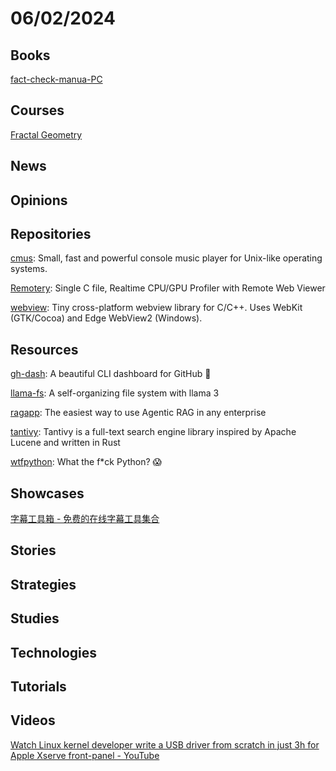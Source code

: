 # 06/02/2024

## Books
[fact-check-manua-PC](https://chinafactcheck.com/wp-content/themes/youju/assets/fact-check-manua-PC.pdf)

## Courses
[Fractal Geometry](https://users.math.yale.edu/public_html/People/frame/Fractals/)

## News

## Opinions

## Repositories
[cmus](https://github.com/cmus/cmus): Small, fast and powerful console music player for Unix-like operating systems.

[Remotery](https://github.com/Celtoys/Remotery): Single C file, Realtime CPU/GPU Profiler with Remote Web Viewer

[webview](https://github.com/webview/webview): Tiny cross-platform webview library for C/C++. Uses WebKit (GTK/Cocoa) and Edge WebView2 (Windows).

## Resources
[gh-dash](https://github.com/dlvhdr/gh-dash): A beautiful CLI dashboard for GitHub 🚀

[llama-fs](https://github.com/iyaja/llama-fs): A self-organizing file system with llama 3

[ragapp](https://github.com/ragapp/ragapp): The easiest way to use Agentic RAG in any enterprise

[tantivy](https://github.com/quickwit-oss/tantivy): Tantivy is a full-text search engine library inspired by Apache Lucene and written in Rust

[wtfpython](https://github.com/satwikkansal/wtfpython): What the f*ck Python? 😱

## Showcases
[字幕工具箱 - 免费的在线字幕工具集合](https://zm.i8k.tv/)

## Stories

## Strategies

## Studies

## Technologies

## Tutorials

## Videos
[Watch Linux kernel developer write a USB driver from scratch in just 3h for Apple Xserve front-panel - YouTube](https://www.youtube.com/watch?v=IXBC85SGC0Q)
